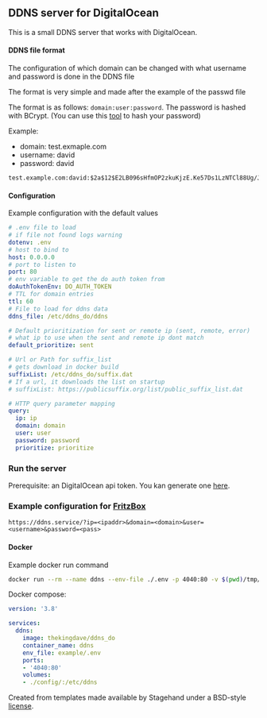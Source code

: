 ## DDNS server for DigitalOcean

This is a small DDNS server that works with DigitalOcean.


#### DDNS file format
The configuration of which domain can be changed with what username and password is done in the DDNS file

The format is very simple and made after the example of the passwd file

The format is as follows: `domain:user:password`.
The password is hashed with BCrypt. (You can use this 
[tool](https://www.browserling.com/tools/bcrypt) to hash your password)

Example:
* domain: test.exmaple.com
* username: david
* password: david
```text
test.example.com:david:$2a$12$E2LB096sHfmOP2zkuKjzE.Ke57Ds1LzNTCl88Ug/JCrdV5lcGw6TS
```

#### Configuration
Example configuration with the default values
```yaml
# .env file to load
# if file not found logs warning
dotenv: .env
# host to bind to
host: 0.0.0.0
# port to listen to
port: 80
# env variable to get the do auth token from
doAuthTokenEnv: DO_AUTH_TOKEN
# TTL for domain entries
ttl: 60
# File to load for ddns data
ddns_file: /etc/ddns_do/ddns

# Default prioritization for sent or remote ip (sent, remote, error)
# what ip to use when the sent and remote ip dont match
default_prioritize: sent

# Url or Path for suffix_list
# gets download in docker build
suffixList: /etc/ddns_do/suffix.dat
# If a url, it downloads the list on startup
# suffixList: https://publicsuffix.org/list/public_suffix_list.dat

# HTTP query parameter mapping
query:
  ip: ip
  domain: domain
  user: user
  password: password 
  prioritize: prioritize
```

### Run the server
Prerequisite: an DigitalOcean api token. You kan generate one [here](https://cloud.digitalocean.com/account/api/tokens).

### Example configuration for [FritzBox](https://at.avm.de/produkte/fritzbox/)
```text
https://ddns.service/?ip=<ipaddr>&domain=<domain>&user=<username>&password=<pass>
```

#### Docker
Example docker run command
```sh
docker run --rm --name ddns --env-file ./.env -p 4040:80 -v $(pwd)/tmp/:/etc/ddns thekingdave/ddns_do
```
Docker compose:
```yaml
version: '3.8'

services:
  ddns:
    image: thekingdave/ddns_do
    container_name: ddns
    env_file: example/.env
    ports:
    - '4040:80'
    volumes:
    - ./config/:/etc/ddns
```

Created from templates made available by Stagehand under a BSD-style
[license](https://github.com/dart-lang/stagehand/blob/master/LICENSE).
